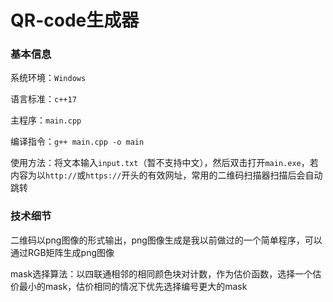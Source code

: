 # QR-code生成器

### 基本信息

系统环境：`Windows`

语言标准：`c++17`

主程序：`main.cpp`

编译指令：`g++ main.cpp -o main`

使用方法：将文本输入`input.txt`（暂不支持中文），然后双击打开`main.exe`，若内容为以`http://`或`https://`开头的有效网址，常用的二维码扫描器扫描后会自动跳转

### 技术细节

二维码以png图像的形式输出，png图像生成是我以前做过的一个简单程序，可以通过RGB矩阵生成png图像

mask选择算法：以四联通相邻的相同颜色块对计数，作为估价函数，选择一个估价最小的mask，估价相同的情况下优先选择编号更大的mask
